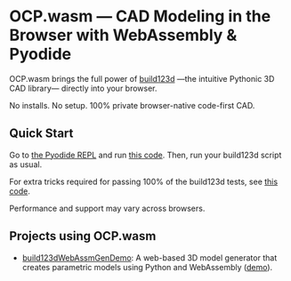 # OCP.wasm — CAD Modeling in the Browser with WebAssembly & Pyodide

OCP.wasm brings the full power of [build123d](https://build123d.readthedocs.io/) —the intuitive Pythonic 3D CAD library—
directly into your browser.

No installs. No setup. 100% private browser-native code-first CAD.

## Quick Start

Go to [the Pyodide REPL](https://pyodide.org/en/stable/console.html) and
run [this code](build123d/bootstrap_in_pyodide.py).
Then, run your build123d script as usual.

For extra tricks required for passing 100% of the build123d tests, see [this code](build123d/crossplatformtricks.py).

Performance and support may vary across browsers.

## Projects using OCP.wasm

- [build123dWebAssmGenDemo](https://github.com/Radther/build123dWebAssmGenDemo): A web-based 3D model generator that
  creates parametric models using Python and WebAssembly ([demo](https://radther.github.io/build123dWebAssmGenDemo/)).
